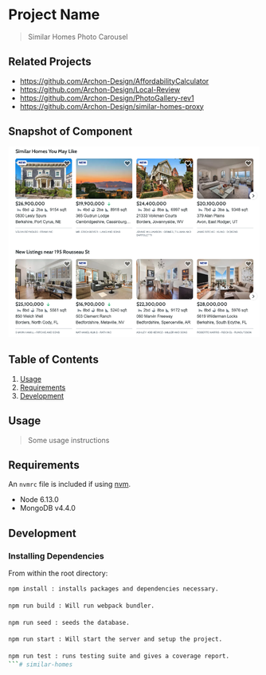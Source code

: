 # Project Name

> Similar Homes Photo Carousel

## Related Projects

  - https://github.com/Archon-Design/AffordabilityCalculator
  - https://github.com/Archon-Design/Local-Review
  - https://github.com/Archon-Design/PhotoGallery-rev1
  - https://github.com/Archon-Design/similar-homes-proxy

## Snapshot of Component

![snapshot](component.png)

## Table of Contents

1. [Usage](#Usage)
1. [Requirements](#requirements)
1. [Development](#development)

## Usage

> Some usage instructions

## Requirements

An `nvmrc` file is included if using [nvm](https://github.com/creationix/nvm).

- Node 6.13.0
- MongoDB v4.4.0

## Development

### Installing Dependencies

From within the root directory:

```sh
npm install : installs packages and dependencies necessary.

npm run build : Will run webpack bundler.

npm run seed : seeds the database.

npm run start : Will start the server and setup the project.

npm run test : runs testing suite and gives a coverage report.
```# similar-homes
